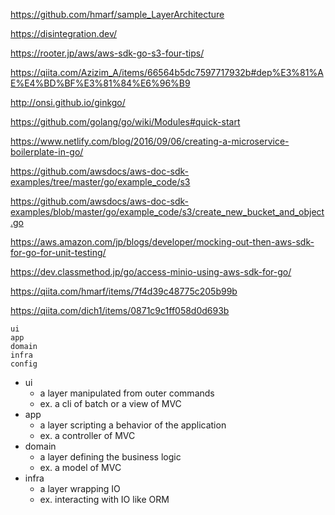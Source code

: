 https://github.com/hmarf/sample_LayerArchitecture

https://disintegration.dev/

https://rooter.jp/aws/aws-sdk-go-s3-four-tips/

https://qiita.com/Azizim_A/items/66564b5dc7597717932b#dep%E3%81%AE%E4%BD%BF%E3%81%84%E6%96%B9

http://onsi.github.io/ginkgo/

https://github.com/golang/go/wiki/Modules#quick-start

https://www.netlify.com/blog/2016/09/06/creating-a-microservice-boilerplate-in-go/

https://github.com/awsdocs/aws-doc-sdk-examples/tree/master/go/example_code/s3

https://github.com/awsdocs/aws-doc-sdk-examples/blob/master/go/example_code/s3/create_new_bucket_and_object.go

https://aws.amazon.com/jp/blogs/developer/mocking-out-then-aws-sdk-for-go-for-unit-testing/

https://dev.classmethod.jp/go/access-minio-using-aws-sdk-for-go/

https://qiita.com/hmarf/items/7f4d39c48775c205b99b

https://qiita.com/dich1/items/0871c9c1ff058d0d693b

```
ui
app
domain
infra
config
```

- ui
  - a layer manipulated from outer commands
  - ex. a cli of batch or a view of MVC
- app
  - a layer scripting a behavior of the application
  - ex. a controller of MVC
- domain
  - a layer defining the business logic
  - ex. a model of MVC
- infra
  - a layer wrapping IO
  - ex. interacting with IO like ORM
